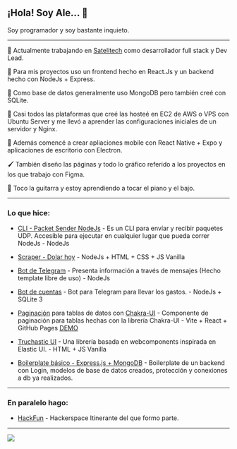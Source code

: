 ## ¡Hola! Soy Ale... 👋 
Soy programador y soy bastante inquieto.
___

💼 Actualmente trabajando en [Satelitech](http://satelitech.com) como desarrollador full stack y Dev Lead.

🔧 Para mis proyectos uso un frontend hecho en React.Js y un backend hecho con NodeJs + Express.

💾 Como base de datos generalmente uso MongoDB pero también creé con SQLite.

🐧 Casi todos las plataformas que creé las hosteé en EC2 de AWS o VPS con Ubuntu Server y me llevó a aprender las configuraciones iniciales de un servidor y Nginx.

📱 Además comencé a crear apliaciones mobile con React Native + Expo y aplicaciones de escritorio con Electron.

🖌 También diseño las páginas y todo lo gráfico referido a los proyectos en los que trabajo con Figma.

🎸 Toco la guitarra y estoy aprendiendo a tocar el piano y el bajo.

___

### Lo que hice:
 

- [CLI - Packet Sender NodeJs](https://github.com/alepiumetti/packet-sender-nodejs) - Es un CLI para envíar y recibir paquetes UDP. Accesible para ejecutar en cualquier lugar que pueda correr NodeJs - NodeJs
- [Scraper - Dolar hoy](https://github.com/alepiumetti/scraper) - NodeJs + HTML + CSS + JS Vanilla
- [Bot de Telegram](https://github.com/alepiumetti/bot-telegram-hf-rosario) - Presenta información a través de mensajes (Hecho template libre de uso) - NodeJs
- [Bot de cuentas](https://github.com/kotorigadaisuki/BotDeCuentas) - Bot para Telegram para llevar los gastos. - NodeJs + SQLite 3

- [Paginación](https://github.com/alepiumetti/chakra-ui-table-w-pagination-sort-search) para tablas de datos con [Chakra-UI](https://chakra-ui.com/) - Componente de paginación para tablas hechas con la librería Chakra-UI - Vite + React + GitHub Pages
[DEMO](https://alepiumetti.github.io/chakra-ui-table-w-pagination-sort-search/)

- [Truchastic UI](https://github.com/alepiumetti/truchastic-ui) - Una librería basada en webcomponents inspirada en Elastic UI. - HTML + JS Vanilla
- [Boilerplate básico - Express.js + MongoDB](https://github.com/alepiumetti/basic-boilerplate-express-mongodb) - Boilerplate de un backend con Login, modelos de base de datos creados, protección y conexiones a db ya realizados. 

___

### En paralelo hago:

- [HackFun](https://hackfunrosario.com/) - Hackerspace Itinerante del que formo parte.

___


<img src="https://github-readme-stats.vercel.app/api/top-langs/?username=alepiumetti&layout=compact" />



